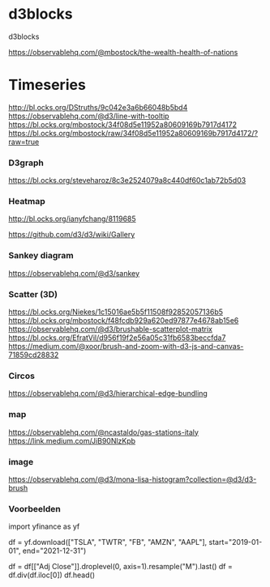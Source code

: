 # d3blocks
d3blocks


https://observablehq.com/@mbostock/the-wealth-health-of-nations

# Timeseries
http://bl.ocks.org/DStruths/9c042e3a6b66048b5bd4
https://observablehq.com/@d3/line-with-tooltip
https://bl.ocks.org/mbostock/34f08d5e11952a80609169b7917d4172
https://bl.ocks.org/mbostock/raw/34f08d5e11952a80609169b7917d4172/?raw=true

### D3graph
https://bl.ocks.org/steveharoz/8c3e2524079a8c440df60c1ab72b5d03

### Heatmap
http://bl.ocks.org/ianyfchang/8119685


https://github.com/d3/d3/wiki/Gallery

### Sankey diagram
https://observablehq.com/@d3/sankey


### Scatter (3D)
https://bl.ocks.org/Niekes/1c15016ae5b5f11508f92852057136b5
https://bl.ocks.org/mbostock/f48fcdb929a620ed97877e4678ab15e6
https://observablehq.com/@d3/brushable-scatterplot-matrix
https://bl.ocks.org/EfratVil/d956f19f2e56a05c31fb6583beccfda7
https://medium.com/@xoor/brush-and-zoom-with-d3-js-and-canvas-71859cd28832

### Circos
https://observablehq.com/@d3/hierarchical-edge-bundling

### map
https://observablehq.com/@ncastaldo/gas-stations-italy
https://link.medium.com/JiB90NlzKpb

### image
https://observablehq.com/@d3/mona-lisa-histogram?collection=@d3/d3-brush


### Voorbeelden
import yfinance as yf

df = yf.download(["TSLA", "TWTR", "FB", "AMZN", "AAPL"], 
                 start="2019-01-01", 
                 end="2021-12-31")

df = df[["Adj Close"]].droplevel(0, axis=1).resample("M").last()
df = df.div(df.iloc[0])
df.head()
